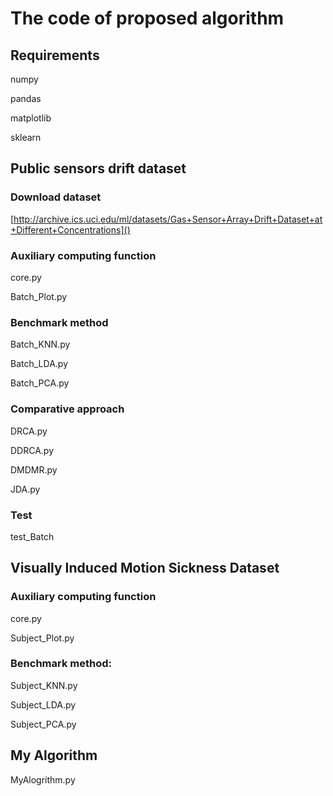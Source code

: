 # The code of proposed algorithm

## Requirements

numpy

pandas

matplotlib

sklearn

## Public sensors drift dataset

### Download dataset

[http://archive.ics.uci.edu/ml/datasets/Gas+Sensor+Array+Drift+Dataset+at+Different+Concentrations]()

### Auxiliary computing function

core.py   

Batch_Plot.py

### Benchmark method

Batch_KNN.py

Batch_LDA.py

Batch_PCA.py

### Comparative approach

DRCA.py

DDRCA.py

DMDMR.py

JDA.py

### Test

test_Batch

## Visually Induced Motion Sickness Dataset

### Auxiliary computing function

core.py   

Subject_Plot.py

### Benchmark method:

Subject_KNN.py

Subject_LDA.py

Subject_PCA.py

## My Algorithm

MyAlogrithm.py











